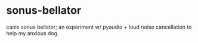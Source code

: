 # sonus-bellator
canis sonus bellator; an experiment w/ pyaudio + loud noise cancellation to help my anxious dog.

